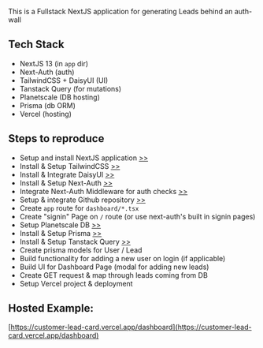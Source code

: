 This is a Fullstack NextJS application for generating Leads behind an auth-wall

## Tech Stack

- NextJS 13 (in `app` dir)
- Next-Auth (auth)
- TailwindCSS + DaisyUI (UI)
- Tanstack Query (for mutations)
- Planetscale (DB hosting)
- Prisma (db ORM)
- Vercel (hosting)

## Steps to reproduce

- Setup and install NextJS application [>>](https://nextjs.org/docs/getting-started)
- Install & Setup TailwindCSS [>>](https://tailwindcss.com/docs/guides/nextjs)
- Install & Integrate DaisyUI [>>](https://daisyui.com/docs/install/)
- Install & Setup Next-Auth [>>](https://next-auth.js.org/getting-started/example)
- Integrate Next-Auth Middleware for auth checks [>>](https://next-auth.js.org/tutorials/securing-pages-and-api-routes#nextjs-middleware)
- Setup & integrate Github repository [>>](https://docs.github.com/en/get-started/quickstart/create-a-repo)
- Create `app` route for `dashboard/*.tsx`
- Create "signin" Page on `/` route (or use next-auth's built in signin pages)
- Setup Planetscale DB [>>](https://planetscale.com/docs/tutorials/planetscale-quick-start-guide)
- Install & Setup Prisma [>>](https://www.prisma.io/docs/getting-started/setup-prisma/add-to-existing-project/relational-databases-typescript-postgres)
- Install & Setup Tanstack Query [>>](https://tanstack.com/query/latest/docs/react/installation)
- Create prisma models for User / Lead
- Build functionality for adding a new user on login (if applicable)
- Build UI for Dashboard Page (modal for adding new leads)
- Create GET request & map through leads coming from DB
- Setup Vercel project & deployment

## Hosted Example:

[https://customer-lead-card.vercel.app/dashboard](https://customer-lead-card.vercel.app/dashboard)
